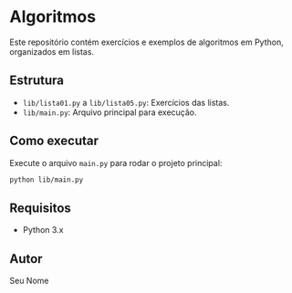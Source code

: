 # Algoritmos

Este repositório contém exercícios e exemplos de algoritmos em Python, organizados em listas.

## Estrutura
- `lib/lista01.py` a `lib/lista05.py`: Exercícios das listas.
- `lib/main.py`: Arquivo principal para execução.

## Como executar
Execute o arquivo `main.py` para rodar o projeto principal:

```bash
python lib/main.py
```

## Requisitos
- Python 3.x

## Autor
Seu Nome
